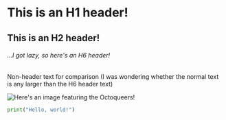 # This is an H1 header!

## This is an H2 header!

###### ...I got lazy, so here's an H6 header!

Non-header text for comparison (I was wondering whether the normal text is any larger than the H6 header text)

![Here's an image featuring the Octoqueers!](https://octodex.github.com/images/Octoqueer.png)

``` python
print("Hello, world!")
```
